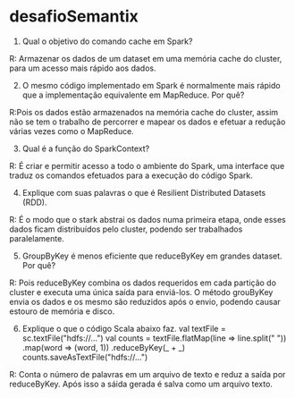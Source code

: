 # desafioSemantix

1. Qual o objetivo do comando cache em Spark?

R: Armazenar os dados de um dataset em uma memória cache do cluster, para um acesso mais rápido aos dados.

2. O mesmo código implementado em Spark é normalmente mais rápido que a implementação equivalente em MapReduce. Por quê?

R:Pois os dados estão armazenados na memória cache do cluster, assim não se tem o trabalho de percorrer e mapear os dados e efetuar a redução várias vezes como o MapReduce.

3. Qual é a função do SparkContext?

R: É criar e permitir acesso a todo o ambiente do Spark, uma interface que traduz os comandos efetuados para a execução do código Spark.

4. Explique com suas palavras o que é Resilient Distributed Datasets (RDD).

R: É o modo que o stark abstrai os dados numa primeira etapa, onde esses dados ficam distribuídos pelo cluster, podendo ser trabalhados paralelamente.

5. GroupByKey é menos eficiente que reduceByKey em grandes dataset. Por quê?

R: Pois reduceByKey combina os dados requeridos em cada partição do cluster e executa uma única saída para enviá-los. O método grouByKey envia os dados e os mesmo são reduzidos após o envio, podendo causar estouro de memória e disco.

6. Explique o que o código Scala abaixo
faz.
val textFile = sc.textFile("hdfs://...")
val counts = textFile.flatMap(line => line.split("
"))
.map(word => (word, 1))
.reduceByKey(_ + _)
counts.saveAsTextFile("hdfs://...")

R: Conta o número de palavras em um arquivo de texto e reduz a saída por reduceByKey. Após isso a sáida gerada é salva como um arquivo texto.





